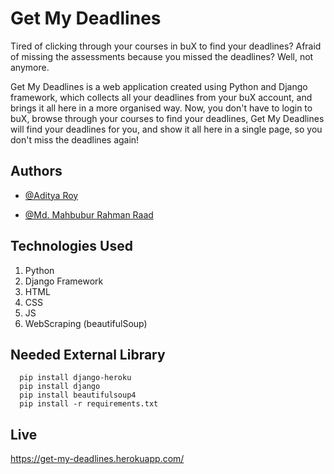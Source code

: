 # Get My Deadlines

Tired of clicking through your courses in buX to find your deadlines? Afraid of missing the assessments because you missed the deadlines? Well, not anymore.

Get My Deadlines is a web application created using Python and Django framework, which collects all your deadlines from your buX account, and brings it all here in a more organised way. Now, you don't have to login to buX, browse through your courses to find your deadlines, Get My Deadlines will find your deadlines for you, and show it all here in a single page, so you don't miss the deadlines again!

## Authors

- [@Aditya Roy](https://github.com/CodenameCypher)

- [@Md. Mahbubur Rahman Raad](https://github.com/raadxrahman)

## Technologies Used

<ol>
<li>Python</li>
<li>Django Framework</li>
<li>HTML</li>
<li>CSS</li>
<li>JS</li>
<li>WebScraping (beautifulSoup)</li>
</ol>

## Needed External Library

```
  pip install django-heroku
  pip install django
  pip install beautifulsoup4
  pip install -r requirements.txt
```
  
## Live

https://get-my-deadlines.herokuapp.com/
